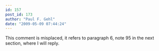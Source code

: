 ```yaml
---
id: 157
post_id: 173
author: "Paul F. Gehl"
date: "2009-05-09 07:44:24"
---
```

This comment is misplaced, it refers to paragraph 6, note 95 in the next section, where I will reply.
